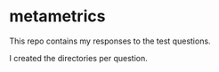 # metametrics

This repo contains my responses to the test questions.

I created the directories per question.
